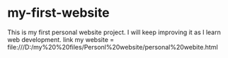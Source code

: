 # my-first-website
This is my first personal website project. I will keep improving it as I learn web development.
link my website = file:///D:/my%20%20files/Personl%20website/personal%20webite.html
